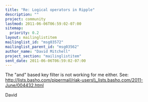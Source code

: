 ```yaml
---
title: "Re: Logical operators in Ripple"
description: ""
project: community
lastmod: 2011-06-06T06:59:02-07:00
sitemap:
  priority: 0.2
layout: mailinglistitem
mailinglist_id: "msg03572"
mailinglist_parent_id: "msg03562"
author_name: "David Mitchell"
project_section: "mailinglistitem"
sent_date: 2011-06-06T06:59:02-07:00
---
```



The "and" based key filter is not working for me either. See: 
http://lists.basho.com/pipermail/riak-users\\_lists.basho.com/2011-June/004432.html

David

